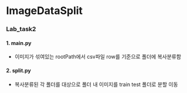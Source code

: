 # ImageDataSplit

### Lab_task2

#### 1. main.py
- 이미지가 섞여있는 rootPath에서 csv파일 row를 기준으로 폴더에 복사분류함

#### 2. split.py
- 복사분류된 각 폴더를 대상으로 폴더 내 이미지를 train test 폴더로 분할 이동

